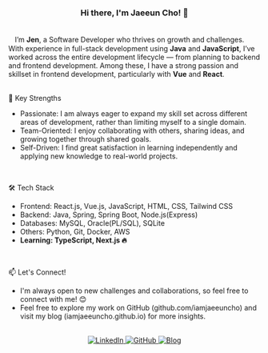 <div align="center">
  <h3>Hi there, I'm Jaeeun Cho! 👋</h3>
</div>
<br>

<div>
ㅤI’m <b>Jen</b>, a Software Developer who thrives on growth and challenges. With experience in full-stack development using <b>Java</b> and <b>JavaScript</b>, I’ve worked across the entire development lifecycle — from planning to backend and frontend development. Among these, I have a strong passion and skillset in frontend development, particularly with <b>Vue</b> and <b>React</b>.
<br>
</div>
<br>

<div>
  <p>🚀 Key Strengths</p>
  <ul>
    <li>
      Passionate: I am always eager to expand my skill set across different areas of development, rather than limiting myself to a single domain.
    </li>
    <li>
      Team-Oriented: I enjoy collaborating with others, sharing ideas, and growing together through shared goals.
    </li>
    <li>
      Self-Driven: I find great satisfaction in learning independently and applying new knowledge to real-world projects.
    </li>
  </ul>
</div>
<br>

<div>
  <p>🛠 Tech Stack</p>
  <ul>
    <li>
      Frontend: React.js, Vue.js, JavaScript, HTML, CSS, Tailwind CSS
    </li>
    <li>  
      Backend: Java, Spring, Spring Boot, Node.js(Express)
    </li>
    <li>
      Databases: MySQL, Oracle(PL/SQL), SQLite
    </li>
    <li>
      Others: Python, Git, Docker, AWS
    </li>
    <li>
      <b>Learning: TypeScript, Next.js 🔥 </b>
    </li>
  </ul>
</div>
<br>

<div>
  <p>📫 Let's Connect!</p>
  <ul>
    <li>
      I'm always open to new challenges and collaborations, so feel free to connect with me! 😊
    </li>
    <li>
      Feel free to explore my work on GitHub (github.com/iamjaeeuncho) and visit my blog (iamjaeeuncho.github.io) for more insights.
    </li>
  </ul>
</div>
<br>

<div align="center">
  <a href="https://www.linkedin.com/in/jaeeuncho" target="_blank" rel="noopener noreferrer" title="LinkedIn">
    <img src="https://img.shields.io/badge/LinkedIn-0077B5?style=flat&logo=linkedin&logoColor=white" alt="LinkedIn"/>
  </a>
  <a href="https://github.com/iamjaeeuncho" target="_blank" rel="noopener noreferrer" title="GitHub">
    <img src="https://img.shields.io/badge/GitHub-181717?style=flat&logoColor=white" alt="GitHub"/>
  </a>
  <a href="https://iamjaeeuncho.github.io" target="_blank" rel="noopener noreferrer" title="Website">
    <img src="https://img.shields.io/badge/Website-FFA500?style=flat&logoColor=white" alt="Blog"/>
  </a>
</div>
